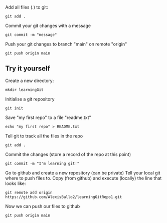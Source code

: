 Add all files (.) to git:
```shell
git add . 
```


Commit your git changes with a message
```shell
git commit -m "message" 
```

Push your git changes to branch "main" on remote "origin" 
```shell
git push origin main
```

## Try it yourself

Create a new directory:
```shell
mkdir learningGit
```

Initialise a git repository
```shell
git init
```

Save "my first repo" to a file "readme.txt"
```shell
echo "my first repo" > README.txt
```

Tell git to track all the files in the repo
```shell
git add . 
```

Commit the changes (store a record of the repo at this point)
```shell
git commit -m "I'm learning git!" 
```

Go to github and create a new repository (can be private)
Tell your local git where to push files to. Copy (from github) and execute (locally) the line that looks like: 
```shell
git remote add origin https://github.com/AlexisBallo2/learningGitRepo1.git
```

Now we can push our files to github
```shell
git push origin main
```

